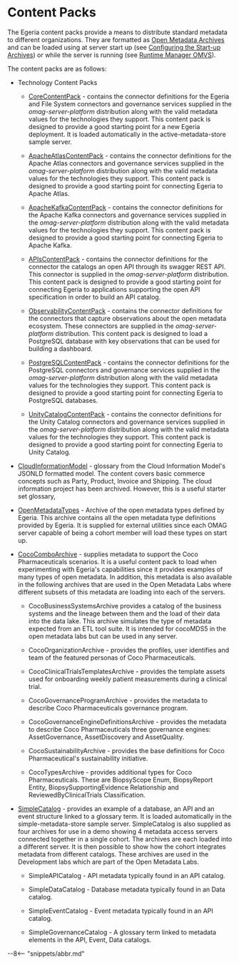 <!-- SPDX-License-Identifier: CC-BY-4.0 -->
<!-- Copyright Contributors to the Egeria project. -->

# Content Packs

The Egeria content packs provide a means to distribute standard metadata to different organizations. They are formatted as [Open Metadata Archives](/concepts/open-metadata-archive) and can be loaded using at server start up (see [Configuring the Start-up Archives](/guides/admin/servers/by-server-type/configuring-a-metadata-access-store)) or while the server is running (see [Runtime Manager OMVS](/services/omvs/runtime-manager/overview)).

The content packs are as follows:

* Technology Content Packs

  * [CoreContentPack](/content-packs/core-content-pack/overview) - contains the connector definitions for the Egeria and File System connectors and governance services supplied in the *omag-server-platform* distribution along with the valid metadata values for the technologies they support. This content pack is designed to provide a good starting point for a new Egeria deployment. It is loaded automatically in the active-metadata-store sample server.

  * [ApacheAtlasContentPack](/content-packs/apache-atlas-content-pack/overview) - contains the connector definitions for the Apache Atlas connectors and governance services supplied in the *omag-server-platform* distribution along with the valid metadata values for the technologies they support. This content pack is designed to provide a good starting point for connecting Egeria to Apache Atlas.
  * [ApacheKafkaContentPack](/content-packs/apache-kafka-content-pack/overview) - contains the connector definitions for the Apache Kafka connectors and governance services supplied in the *omag-server-platform* distribution along with the valid metadata values for the technologies they support. This content pack is designed to provide a good starting point for connecting Egeria to Apache Kafka.
  * [APIsContentPack](/content-packs/apis-content-pack/overview) - contains the connector definitions for the connector the catalogs an open API through its swagger REST API.  This connector is supplied in the *omag-server-platform* distribution. This content pack is designed to provide a good starting point for connecting Egeria to applications supporting the open API specification in order to build an API catalog.
  * [ObservabilityContentPack](/content-packs/observability-content-pack/overview) - contains the connector definitions for the connectors that capture observations about the open metadata ecosystem.  These connectors are supplied in the *omag-server-platform* distribution. This content pack is designed to load a PostgreSQL database with key observations that can be used for building a dashboard.
  * [PostgreSQLContentPack](/content-packs/postgres-content-pack/overview) - contains the connector definitions for the PostgreSQL connectors and governance services supplied in the *omag-server-platform* distribution along with the valid metadata values for the technologies they support. This content pack is designed to provide a good starting point for connecting Egeria to PostgreSQL databases.
  * [UnityCatalogContentPack](/content-packs/unity-catalog-content-pack/overview) - contains the connector definitions for the Unity Catalog connectors and governance services supplied in the *omag-server-platform* distribution along with the valid metadata values for the technologies they support. This content pack is designed to provide a good starting point for connecting Egeria to Unity Catalog.
 
* [CloudInformationModel](/content-packs/cim-content-pack/overview) - glossary from the Cloud Information Model's JSONLD formatted model. The content covers basic commerce concepts such as Party, Product, Invoice and Shipping. The cloud information project has been archived. However, this is a useful starter set glossary,

* [OpenMetadataTypes](/content-packs/types-content-pack/overview) - Archive of the open metadata types defined by Egeria. This archive contains all the open metadata type definitions provided by Egeria. It is supplied for external utilities since each OMAG server capable of being a cohort member will load these types on start up.

* [CocoComboArchive](/content-packs/coco-content-pack/overview) - supplies metadata to support the Coco Pharmaceuticals scenarios. It is a useful content pack to load when experimenting with Egeria's capabilities since it provides examples of many types of open metadata. In addition, this metadata is also available in the following archives that are used in the Open Metadata Labs where different subsets of this metadata are loading into each of the servers.

   *  CocoBusinessSystemsArchive provides a catalog of the business systems and the lineage between them and the load of their data into the data lake. This archive simulates the type of metadata expected from an ETL tool suite. It is intended for cocoMDS5 in the open metadata labs but can be used in any server.

   *  CocoOrganizationArchive - provides the profiles, user identifies and team of the featured personas of Coco Pharmaceuticals.

   *  CocoClinicalTrialsTemplatesArchive - provides the template assets used for onboarding weekly patient measurements during a clinical trial.

   *  CocoGovernanceProgramArchive - provides the metadata to describe Coco Pharmaceuticals governance program.

   *  CocoGovernanceEngineDefinitionsArchive - provides the metadata to describe Coco Pharmaceuticals three governance engines: AssetGovernance, AssetDiscovery and AssetQuality.

   *  CocoSustainabilityArchive - provides the base definitions for Coco Pharmaceutical's sustainability initiative.

   *  CocoTypesArchive - provides additional types for Coco Pharmaceuticals. These are BiopsyScope Enum, BiopsyReport Entity, BiopsySupportingEvidence Relationship and ReviewedByClinicalTrials Classification.

* [SimpleCatalog](/content-packs/simple-content-pack/overview) - provides an example of a database, an API and an event structure linked to a glossary term. It is loaded automatically in the simple-metadata-store sample server. SimpleCatalog is also supplied as four archives for use in a demo showing 4 metadata access servers connected together in a single cohort. The archives are each loaded into a different server. It is then possible to show how the cohort integrates metadata from different catalogs. These archives are used in the Development labs which are part of the Open Metadata Labs.

   *  SimpleAPICatalog - API metadata typically found in an API catalog.

   *  SimpleDataCatalog - Database metadata typically found in an Data catalog.

   *  SimpleEventCatalog - Event metadata typically found in an API catalog.

   *  SimpleGovernanceCatalog - A glossary term linked to metadata elements in the API, Event, Data catalogs.


--8<-- "snippets/abbr.md"